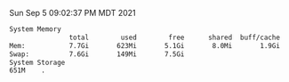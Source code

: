Sun Sep  5 09:02:37 PM MDT 2021
```bash
System Memory
               total        used        free      shared  buff/cache   available
Mem:           7.7Gi       623Mi       5.1Gi       8.0Mi       1.9Gi       6.7Gi
Swap:          7.6Gi       149Mi       7.5Gi
System Storage
651M	.
```
```bash
